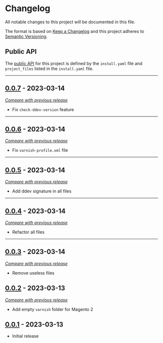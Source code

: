 
# Changelog
All notable changes to this project will be documented in this file.

The format is based on [Keep a Changelog](https://keepachangelog.com/en/) and this project adheres to [Semantic Versioning](https://semver.org/spec/v2.0.0.html).

## Public API

The [public API](https://semver.org/spec/v2.0.0.html#spec-item-1) for this project is defined by the `install.yaml`
file and `project_files` listed in the `install.yaml` file.

------

## [0.0.7](https://github.com/julienloizelet/ddev-tools/releases/tag/v0.0.7) - 2023-03-14
[_Compare with previous release_](https://github.com/julienloizelet/ddev-tools/compare/v0.0.6...v0.0.7)

- Fix `check-ddev-version` feature

---


## [0.0.6](https://github.com/julienloizelet/ddev-tools/releases/tag/v0.0.6) - 2023-03-14
[_Compare with previous release_](https://github.com/julienloizelet/ddev-tools/compare/v0.0.5...v0.0.6)

- Fix `varnish-profile.xml` file

---

## [0.0.5](https://github.com/julienloizelet/ddev-tools/releases/tag/v0.0.5) - 2023-03-14
[_Compare with previous release_](https://github.com/julienloizelet/ddev-tools/compare/v0.0.4...v0.0.5)

- Add ddev signature in all files

---

## [0.0.4](https://github.com/julienloizelet/ddev-tools/releases/tag/v0.0.4) - 2023-03-14
[_Compare with previous release_](https://github.com/julienloizelet/ddev-tools/compare/v0.0.3...v0.0.4)

- Refactor all files

---

## [0.0.3](https://github.com/julienloizelet/ddev-tools/releases/tag/v0.0.3) - 2023-03-14
[_Compare with previous release_](https://github.com/julienloizelet/ddev-tools/compare/v0.0.2...v0.0.3)

- Remove useless files


## [0.0.2](https://github.com/julienloizelet/ddev-tools/releases/tag/v0.0.2) - 2023-03-13
[_Compare with previous release_](https://github.com/julienloizelet/ddev-tools/compare/v0.0.1...v0.0.2)

- Add empty `varnish` folder for Magento 2


## [0.0.1](https://github.com/julienloizelet/ddev-tools/releases/tag/v0.0.1) - 2023-03-13

- Initial release

